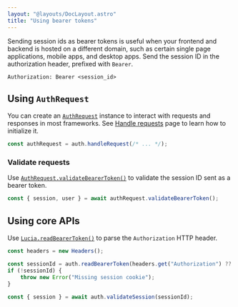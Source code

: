 ```yaml
---
layout: "@layouts/DocLayout.astro"
title: "Using bearer tokens"
---
```


Sending session ids as bearer tokens is useful when your frontend and backend is hosted on a different domain, such as certain single page applications, mobile apps, and desktop apps. Send the session ID in the authorization header, prefixed with `Bearer`.

```http
Authorization: Bearer <session_id>
```

## Using `AuthRequest`

You can create an [`AuthRequest`]() instance to interact with requests and responses in most frameworks. See [Handle requests]() page to learn how to initialize it.

```ts
const authRequest = auth.handleRequest(/* ... */);
```

### Validate requests

Use [`AuthRequest.validateBearerToken()`]() to validate the session ID sent as a bearer token.

```ts
const { session, user } = await authRequest.validateBearerToken();
```

## Using core APIs

Use [`Lucia.readBearerToken()`]() to parse the `Authorization` HTTP header.

```ts
const headers = new Headers();

const sessionId = auth.readBearerToken(headers.get("Authorization") ?? "");
if (!sessionId) {
	throw new Error("Missing session cookie");
}

const { session } = await auth.validateSession(sessionId);
```
